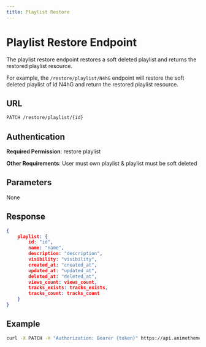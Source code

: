 ```yaml
---
title: Playlist Restore
---
```


# Playlist Restore Endpoint

The playlist restore endpoint restores a soft deleted playlist and returns the restored playlist resource.

For example, the `/restore/playlist/N4hG` endpoint will restore the soft deleted playlist of id N4hG and return the restored playlist resource.

## URL

```sh
PATCH /restore/playlist/{id}
```

## Authentication

**Required Permission**: restore playlist

**Other Requirements**: User must own playlist & playlist must be soft deleted

## Parameters

None

## Response

```json
{
    playlist: {
        id: "id",
        name: "name",
        description: "description",
        visibility: "visibility",
        created_at: "created_at",
        updated_at: "updated_at",
        deleted_at: "deleted_at",
        views_count: views_count,
        tracks_exists: tracks_exists,
        tracks_count: tracks_count
    }
}
```

## Example

```bash
curl -X PATCH -H "Authorization: Bearer {token}" https://api.animethemes.moe/restore/playlist/N4hG
```
